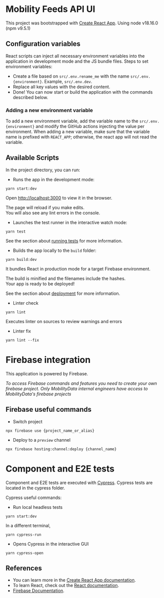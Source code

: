 # Mobility Feeds API UI

This project was bootstrapped with [Create React App](https://github.com/facebook/create-react-app).
Using node v18.16.0 (npm v9.5.1)

## Configuration variables
React scripts can inject all necessary environment variables into the application in development mode and the JS bundle files. 
Steps to set environment variables:
- Create a file based on `src/.env.rename_me` with the name `src/.env.{environment}`. Example, `src/.env.dev`.
- Replace all key values with the desired content.
- Done! You can now start or build the application with the commands described below.

### Adding a new environment variable
To add a new environment variable, add the variable name to the `src/.env.{environment}` and modify the GitHub actions injecting the value per environment. When adding a new variable, make sure that the variable name is prefixed with `REACT_APP`; otherwise, the react app will not read the variable.

## Available Scripts

In the project directory, you can run:

- Runs the app in the development mode:
```
yarn start:dev
```

Open [http://localhost:3000](http://localhost:3000) to view it in the browser.

The page will reload if you make edits.\
You will also see any lint errors in the console.

- Launches the test runner in the interactive watch mode:
```
yarn test
```

See the section about [running tests](https://facebook.github.io/create-react-app/docs/running-tests) for more information.

- Builds the app locally to the `build` folder:
```
yarn build:dev
```

It bundles React in production mode for a target Firebase environment.

The build is minified and the filenames include the hashes.\
Your app is ready to be deployed!

See the section about [deployment](https://facebook.github.io/create-react-app/docs/deployment) for more information.

- Linter check
```
yarn lint
```
Executes linter on sources to review warnings and errors

- Linter fix
```
yarn lint --fix
```

# Firebase integration

This application is powered by Firebase. 

_To access Firebase commands and features you need to create your own firebase project. Only MobilityData internal engineers have access to MobilityData's firebase projects_

## Firebase useful commands

- Switch project
```
npx firebase use {project_name_or_alias}
```
- Deploy to a _`preview`_ channel
```
npx firebase hosting:channel:deploy {channel_name}
```

# Component and E2E tests

Component and E2E tests are executed with [Cypress](https://docs.cypress.io/). Cypress tests are located in the cypress folder.

Cypress useful commands:
- Run local headless tests
```
yarn start:dev
```
In a different terminal,
```
yarn cypress-run
```
- Opens Cypress in the interactive GUI
```
yarn cypress-open
```
## References

 - You can learn more in the [Create React App documentation](https://facebook.github.io/create-react-app/docs/getting-started).
 - To learn React, check out the [React documentation](https://reactjs.org/).
 - [Firebase Documentation](https://firebase.google.com/docs).
